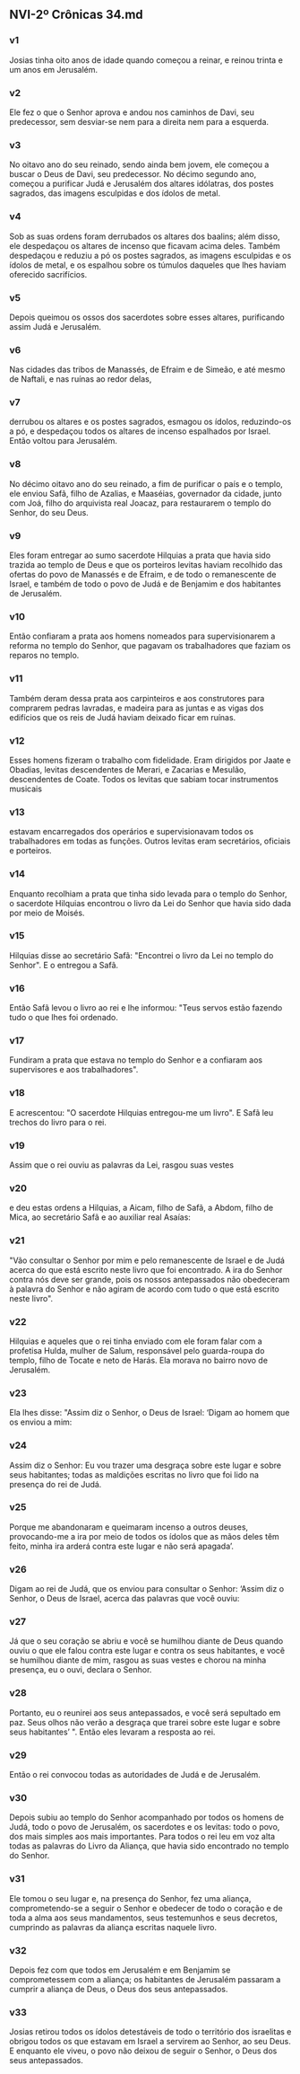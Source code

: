 ## NVI-2º Crônicas 34.md
### v1
 Josias tinha oito anos de idade quando começou a reinar, e reinou trinta e um anos em Jerusalém.
### v2
 Ele fez o que o Senhor aprova e andou nos caminhos de Davi, seu predecessor, sem desviar-se nem para a direita nem para a esquerda.
### v3
 No oitavo ano do seu reinado, sendo ainda bem jovem, ele começou a buscar o Deus de Davi, seu predecessor. No décimo segundo ano, começou a purificar Judá e Jerusalém dos altares idólatras, dos postes sagrados, das imagens esculpidas e dos ídolos de metal.
### v4
 Sob as suas ordens foram derrubados os altares dos baalins; além disso, ele despedaçou os altares de incenso que ficavam acima deles. Também despedaçou e reduziu a pó os postes sagrados, as imagens esculpidas e os ídolos de metal, e os espalhou sobre os túmulos daqueles que lhes haviam oferecido sacrifícios.
### v5
 Depois queimou os ossos dos sacerdotes sobre esses altares, purificando assim Judá e Jerusalém.
### v6
 Nas cidades das tribos de Manassés, de Efraim e de Simeão, e até mesmo de Naftali, e nas ruínas ao redor delas,
### v7
 derrubou os altares e os postes sagrados, esmagou os ídolos, reduzindo-os a pó, e despedaçou todos os altares de incenso espalhados por Israel. Então voltou para Jerusalém.
### v8
 No décimo oitavo ano do seu reinado, a fim de purificar o país e o templo, ele enviou Safã, filho de Azalias, e Maaséias, governador da cidade, junto com Joá, filho do arquivista real Joacaz, para restaurarem o templo do Senhor, do seu Deus.
### v9
 Eles foram entregar ao sumo sacerdote Hilquias a prata que havia sido trazida ao templo de Deus e que os porteiros levitas haviam recolhido das ofertas do povo de Manassés e de Efraim, e de todo o remanescente de Israel, e também de todo o povo de Judá e de Benjamim e dos habitantes de Jerusalém.
### v10
 Então confiaram a prata aos homens nomeados para supervisionarem a reforma no templo do Senhor, que pagavam os trabalhadores que faziam os reparos no templo.
### v11
 Também deram dessa prata aos carpinteiros e aos construtores para comprarem pedras lavradas, e madeira para as juntas e as vigas dos edifícios que os reis de Judá haviam deixado ficar em ruínas.
### v12
 Esses homens fizeram o trabalho com fidelidade. Eram dirigidos por Jaate e Obadias, levitas descendentes de Merari, e Zacarias e Mesulão, descendentes de Coate. Todos os levitas que sabiam tocar instrumentos musicais
### v13
 estavam encarregados dos operários e supervisionavam todos os trabalhadores em todas as funções. Outros levitas eram secretários, oficiais e porteiros.
### v14
 Enquanto recolhiam a prata que tinha sido levada para o templo do Senhor, o sacerdote Hilquias encontrou o livro da Lei do Senhor que havia sido dada por meio de Moisés.
### v15
 Hilquias disse ao secretário Safã: "Encontrei o livro da Lei no templo do Senhor". E o entregou a Safã.
### v16
 Então Safã levou o livro ao rei e lhe informou: "Teus servos estão fazendo tudo o que lhes foi ordenado.
### v17
 Fundiram a prata que estava no templo do Senhor e a confiaram aos supervisores e aos trabalhadores".
### v18
 E acrescentou: "O sacerdote Hilquias entregou-me um livro". E Safã leu trechos do livro para o rei.
### v19
 Assim que o rei ouviu as palavras da Lei, rasgou suas vestes
### v20
 e deu estas ordens a Hilquias, a Aicam, filho de Safã, a Abdom, filho de Mica, ao secretário Safã e ao auxiliar real Asaías:
### v21
 "Vão consultar o Senhor por mim e pelo remanescente de Israel e de Judá acerca do que está escrito neste livro que foi encontrado. A ira do Senhor contra nós deve ser grande, pois os nossos antepassados não obedeceram à palavra do Senhor e não agiram de acordo com tudo o que está escrito neste livro".
### v22
 Hilquias e aqueles que o rei tinha enviado com ele foram falar com a profetisa Hulda, mulher de Salum, responsável pelo guarda-roupa do templo, filho de Tocate e neto de Harás. Ela morava no bairro novo de Jerusalém.
### v23
 Ela lhes disse: "Assim diz o Senhor, o Deus de Israel: ‘Digam ao homem que os enviou a mim:
### v24
 Assim diz o Senhor: Eu vou trazer uma desgraça sobre este lugar e sobre seus habitantes; todas as maldições escritas no livro que foi lido na presença do rei de Judá.
### v25
 Porque me abandonaram e queimaram incenso a outros deuses, provocando-me a ira por meio de todos os ídolos que as mãos deles têm feito, minha ira arderá contra este lugar e não será apagada’.
### v26
 Digam ao rei de Judá, que os enviou para consultar o Senhor: ‘Assim diz o Senhor, o Deus de Israel, acerca das palavras que você ouviu:
### v27
 Já que o seu coração se abriu e você se humilhou diante de Deus quando ouviu o que ele falou contra este lugar e contra os seus habitantes, e você se humilhou diante de mim, rasgou as suas vestes e chorou na minha presença, eu o ouvi, declara o Senhor.
### v28
 Portanto, eu o reunirei aos seus antepassados, e você será sepultado em paz. Seus olhos não verão a desgraça que trarei sobre este lugar e sobre seus habitantes’ ". Então eles levaram a resposta ao rei.
### v29
 Então o rei convocou todas as autoridades de Judá e de Jerusalém.
### v30
 Depois subiu ao templo do Senhor acompanhado por todos os homens de Judá, todo o povo de Jerusalém, os sacerdotes e os levitas: todo o povo, dos mais simples aos mais importantes. Para todos o rei leu em voz alta todas as palavras do Livro da Aliança, que havia sido encontrado no templo do Senhor.
### v31
 Ele tomou o seu lugar e, na presença do Senhor, fez uma aliança, comprometendo-se a seguir o Senhor e obedecer de todo o coração e de toda a alma aos seus mandamentos, seus testemunhos e seus decretos, cumprindo as palavras da aliança escritas naquele livro.
### v32
 Depois fez com que todos em Jerusalém e em Benjamim se comprometessem com a aliança; os habitantes de Jerusalém passaram a cumprir a aliança de Deus, o Deus dos seus antepassados.
### v33
 Josias retirou todos os ídolos detestáveis de todo o território dos israelitas e obrigou todos os que estavam em Israel a servirem ao Senhor, ao seu Deus. E enquanto ele viveu, o povo não deixou de seguir o Senhor, o Deus dos seus antepassados.
